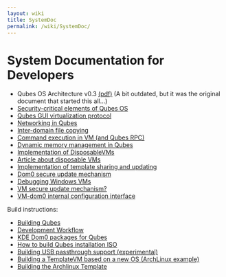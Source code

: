 ```yaml
---
layout: wiki
title: SystemDoc
permalink: /wiki/SystemDoc/
---
```


System Documentation for Developers
===================================

-   Qubes OS Architecture v0.3 [​(pdf)](http://files.qubes-os.org/files/doc/arch-spec-0.3.pdf) (A bit outdated, but it was the original document that started this all...)
-   [Security-critical elements of Qubes OS](/wiki/SecurityCriticalCode)
-   [Qubes GUI virtualization protocol](/wiki/GUIdocs)
-   [Networking in Qubes](/wiki/QubesNet)
-   [Inter-domain file copying](/wiki/Qfilecopy)
-   [Command execution in VM (and Qubes RPC)](/wiki/Qrexec)
-   [Dynamic memory management in Qubes](/wiki/Qmemman)
-   [Implementation of DisposableVMs](/wiki/DVMimpl)
-   [​Article about disposable VMs](http://theinvisiblethings.blogspot.com/2010/06/disposable-vms.html)
-   [Implementation of template sharing and updating](/wiki/TemplateImplementation)
-   [Dom0 secure update mechanism](/wiki/Dom0SecureUpdates)
-   [Debugging Windows VMs](/wiki/WindowsDebugging)
-   [VM secure update mechanism?](/wiki/VMSecureUpdates)
-   [VM-dom0 internal configuration interface](/wiki/SystemDoc/VMInterface)

Build instructions:

-   [Building Qubes](/wiki/QubesBuilder)
-   [Development Workflow](/wiki/DevelopmentWorkflow)
-   [KDE Dom0 packages for Qubes](/wiki/KdeDom0)
-   [How to build Qubes installation ISO](/wiki/InstallationIsoBuilding)
-   [Building USB passthrough support (experimental)](/wiki/USBVM)
-   [Building a TemplateVM based on a new OS (ArchLinux example)](/wiki/BuildingNonFedoraTemplate)
-   [Building the Archlinux Template](/wiki/BuildingArchlinuxTemplate)

